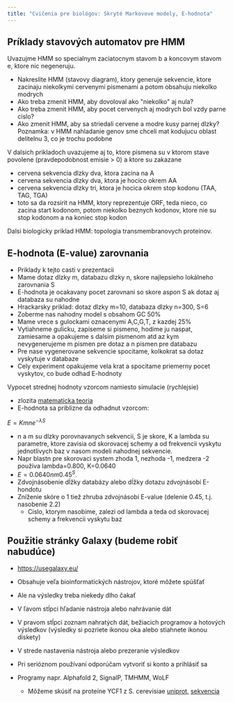 ```yaml
---
title: "Cvičenia pre biológov: Skryté Markovove modely, E-hodnota"
---
```



## Príklady stavových automatov pre HMM

Uvazujme HMM so specialnym zaciatocnym stavom b a koncovym stavom e,
ktore nic negeneruju.

  - Nakreslite HMM (stavovy diagram), ktory generuje sekvencie, ktore
    zacinaju niekolkymi cervenymi pismenami a potom obsahuju niekolko
    modrych
  - Ako treba zmenit HMM, aby dovoloval ako "niekolko" aj nula?
  - Ako treba zmenit HMM, aby pocet cervenych aj modrych bol vzdy parne
    cislo?
  - Ako zmenit HMM, aby sa striedali cervene a modre kusy parnej dlzky? Poznamka: v HMM nahladanie genov sme chceli mat kodujucu oblast delitelnu 3, co je trochu podobne

V dalsich prikladoch uvazujeme aj to, ktore pismena su v ktorom stave
povolene (pravdepodobnost emisie \> 0) a ktore su zakazane

  - cervena sekvencia dlzky dva, ktora zacina na A
  - cervena sekvencia dlzky dva, ktora je hocico okrem AA
  - cervena sekvencia dlzky tri, ktora je hocica okrem stop kodonu
    (TAA, TAG, TGA)
  - toto sa da rozsirit na HMM, ktory reprezentuje ORF, teda nieco, co
    zacina start kodonom, potom niekolko beznych kodonov, ktore nie su
    stop kodonom a na koniec stop kodon

Dalsi biologicky priklad HMM: topologia transmembranovych proteinov.

## E-hodnota (E-value) zarovnania

  - Priklady k tejto casti v prezentacii 
  - Mame dotaz dlzky m, databazu dlzky n, skore najlepsieho lokálneho
    zarovnania S
  - E-hodnota je ocakavany pocet zarovnani so skore aspon S ak dotaz aj
    databaza su nahodne
  - Hrackarsky priklad: dotaz dlzky m=10, databaza dlzky n=300, S=6
  - Zoberme nas nahodny model s obsahom GC 50%
  - Mame vrece s gulockami oznacenymi A,C,G,T, z kazdej 25%
  - Vytiahneme gulicku, zapiseme si pismeno, hodime ju naspat, zamiesame
    a opakujeme s dalsim pismenom atd az kym nevygenerujeme m pismen pre
    dotaz a n pismen pre databazu
  - Pre nase vygenerovane sekvencie spocitame, kolkokrat sa dotaz
    vyskytuje v databaze
  - Cely experiment opakujeme vela krat a spocitame priemerny pocet
    vyskytov, co bude odhad E-hodnoty

Vypocet strednej hodnoty vzorcom namiesto simulacie (rychlejsie)

  - zlozita [matematicka teoria](https://www.ncbi.nlm.nih.gov/BLAST/tutorial/Altschul-1.html)
  - E-hodnota sa priblizne da odhadnut vzorcom:

$E = Kmn e^{-\lambda S}$

  - n a m su dlzky porovnavanych sekvencii, S je skore, K a lambda su
    parametre, ktore zavisia od skorovacej schemy a od frekvencii
    vyskytu jednotlivych baz v nasom modeli nahodnej sekvencie.
  - Napr blastn pre skorovaci system zhoda 1, nezhoda -1, medzera -2
    používa lambda=0.800, K=0.0640
  - $E = 0.0640 nm 0.45^S$.
  - Zdvojnásobenie dĺžky databázy alebo dĺžky dotazu zdvojnásobí E-hondotu
  - Zníženie skóre o 1 tiež zhruba zdvojnásobí E-value (delenie 0.45,
    t.j. nasobenie 2.2)
      - Cislo, ktorym nasobime, zalezi od lambda a teda od skorovacej
        schemy a frekvencii vyskytu baz


## Použitie stránky Galaxy (budeme robiť nabudúce)

  - <https://usegalaxy.eu/>
  - Obsahuje veľa bioinformatických nástrojov, ktoré môžete spúšťať
  - Ale na výsledky treba niekedy dlho čakať
  - V ľavom stĺpci hľadanie nástroja alebo nahrávanie dát
  - V pravom stĺpci zoznam nahratých dát, bežiacich programov a hotových
    výsledkov (výsledky si pozriete ikonou oka alebo stiahnete ikonou
    diskety)
  - V strede nastavenia nástroja alebo prezeranie výsledkov
  - Pri serióznom používaní odporúčam vytvoriť si konto a prihlásiť sa

  - Programy napr. Alphafold 2, SignalP, TMHMM, WoLF
      - Môžeme skúsiť na proteíne YCF1 z S. cerevisiae
        [uniprot](https://www.uniprot.org/uniprotkb/P39109/entry),
        [sekvencia](https://rest.uniprot.org/uniprotkb/P39109.fasta)
